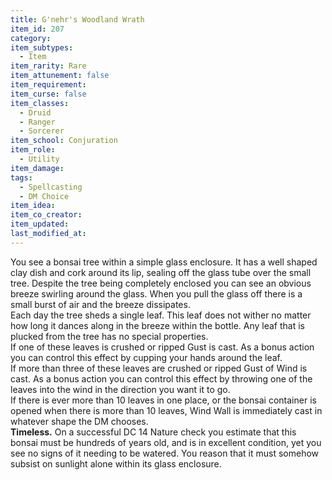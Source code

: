 ```yaml
---
title: G'nehr's Woodland Wrath
item_id: 207
category: 
item_subtypes: 
  - Item
item_rarity: Rare
item_attunement: false
item_requirement: 
item_curse: false
item_classes: 
  - Druid
  - Ranger
  - Sorcerer
item_school: Conjuration
item_role: 
  - Utility
item_damage: 
tags:
  - Spellcasting
  - DM Choice
item_idea: 
item_co_creator: 
item_updated: 
last_modified_at: 
---
```


You see a bonsai tree within a simple glass enclosure. It has a well shaped clay dish and cork around its lip, sealing off the glass tube over the small tree. Despite the tree being completely enclosed you can see an obvious breeze swirling around the glass. When you pull the glass off there is a small burst of air and the breeze dissipates.  
Each day the tree sheds a single leaf. This leaf does not wither no matter how long it dances along in the breeze within the bottle. Any leaf that is plucked from the tree has no special properties.  
If one of these leaves is crushed or ripped <magic-spell>Gust</magic-spell> is cast. As a bonus action you can control this effect by cupping your hands around the leaf.  
If more than three of these leaves are crushed or ripped <magic-spell>Gust of Wind</magic-spell> is cast. As a bonus action you can control this effect by throwing one of the leaves into the wind in the direction you want it to go.  
If there is ever more than 10 leaves in one place, or the bonsai container is opened when there is more than 10 leaves, <magic-spell>Wind Wall</magic-spell> is immediately cast in whatever shape the DM chooses.  
**Timeless.** On a successful DC 14 Nature check you estimate that this bonsai must be hundreds of years old, and is in excellent condition, yet you see no signs of it needing to be watered. You reason that it must somehow subsist on sunlight alone within its glass enclosure.
